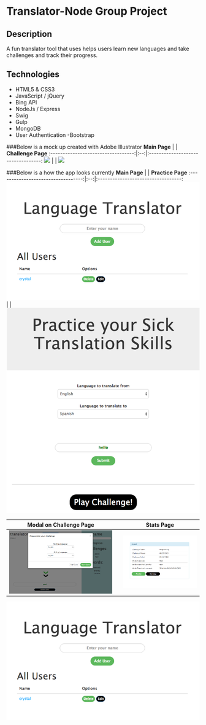 # Translator-Node Group Project

## Description

A fun translator tool that uses helps users learn new languages and take challenges and track their progress.

## Technologies
- HTML5 & CSS3
- JavaScript / jQuery
- Bing API
- NodeJs / Express
- Swig
- Gulp
- MongoDB
- User Authentication
 -Bootstrap

###Below is a mock up created with Adobe Illustrator
**Main Page**                       |    | **Challenge Page**
:----------------------------------:|:--:|:----------------------------------:
![](translate2.png)                 |    | ![](translate1.png)


###Below is a how the app looks currently
**Main Page**                       |    | **Practice Page**
:----------------------------------:|:--:|:----------------------------------:
![](translator_Home.png)             |    | ![](translator_Practice.png)

**Modal on Challenge Page**         |    | **Stats Page**
:----------------------------------:|:--:|:----------------------------------:
![](translator_modal.png)            |    | ![](translator_Stats.png)


![**Challenge Page**](translator_Home.png)

